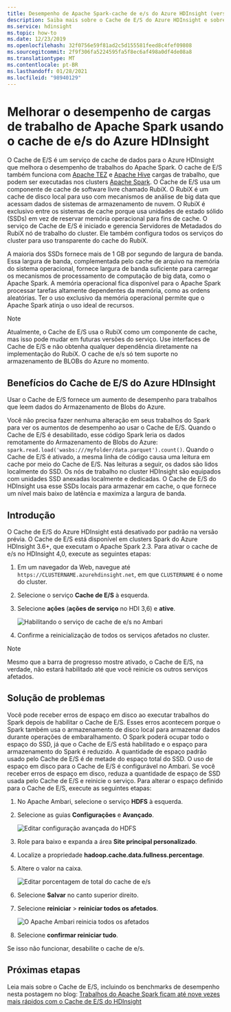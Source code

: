 ```yaml
---
title: Desempenho de Apache Spark-cache de e/s do Azure HDInsight (versão prévia)
description: Saiba mais sobre o Cache de E/S do Azure HDInsight e sobre como usá-lo para melhorar o desempenho do Apache Spark.
ms.service: hdinsight
ms.topic: how-to
ms.date: 12/23/2019
ms.openlocfilehash: 32f0756e59f81ad2c5d155581feed8c4fef09808
ms.sourcegitcommit: 2f9f306fa5224595fa5f8ec6af498a0df4de08a8
ms.translationtype: MT
ms.contentlocale: pt-BR
ms.lasthandoff: 01/28/2021
ms.locfileid: "98940129"
---
```

# <a name="improve-performance-of-apache-spark-workloads-using-azure-hdinsight-io-cache"></a>Melhorar o desempenho de cargas de trabalho de Apache Spark usando o cache de e/s do Azure HDInsight

O Cache de E/S é um serviço de cache de dados para o Azure HDInsight que melhora o desempenho de trabalhos do Apache Spark. O cache de E/S também funciona com [Apache TEZ](https://tez.apache.org/) e [Apache Hive](https://hive.apache.org/) cargas de trabalho, que podem ser executadas nos clusters [Apache Spark](https://spark.apache.org/). O Cache de E/S usa um componente de cache de software livre chamado RubiX. O RubiX é um cache de disco local para uso com mecanismos de análise de big data que acessam dados de sistemas de armazenamento de nuvem. O RubiX é exclusivo entre os sistemas de cache porque usa unidades de estado sólido (SSDs) em vez de reservar memória operacional para fins de cache. O serviço de Cache de E/S é iniciado e gerencia Servidores de Metadados do RubiX nó de trabalho do cluster. Ele também configura todos os serviços do cluster para uso transparente do cache do RubiX.

A maioria dos SSDs fornece mais de 1 GB por segundo de largura de banda. Essa largura de banda, complementada pelo cache de arquivo na memória do sistema operacional, fornece largura de banda suficiente para carregar os mecanismos de processamento de computação de big data, como o Apache Spark. A memória operacional fica disponível para o Apache Spark processar tarefas altamente dependentes da memória, como as ordens aleatórias. Ter o uso exclusivo da memória operacional permite que o Apache Spark atinja o uso ideal de recursos.  

> [!Note]  
> Atualmente, o Cache de E/S usa o RubiX como um componente de cache, mas isso pode mudar em futuras versões do serviço. Use interfaces de Cache de E/S e não obtenha qualquer dependência diretamente na implementação do RubiX.
>O cache de e/s só tem suporte no armazenamento de BLOBs do Azure no momento.

## <a name="benefits-of-azure-hdinsight-io-cache"></a>Benefícios do Cache de E/S do Azure HDInsight

Usar o Cache de E/S fornece um aumento de desempenho para trabalhos que leem dados do Armazenamento de Blobs do Azure.

Você não precisa fazer nenhuma alteração em seus trabalhos do Spark para ver os aumentos de desempenho ao usar o Cache de E/S. Quando o Cache de E/S é desabilitado, esse código Spark leria os dados remotamente do Armazenamento de Blobs do Azure: `spark.read.load('wasbs:///myfolder/data.parquet').count()`. Quando o Cache de E/S é ativado, a mesma linha de código causa uma leitura em cache por meio do Cache de E/S. Nas leituras a seguir, os dados são lidos localmente do SSD. Os nós de trabalho no cluster HDInsight são equipados com unidades SSD anexadas localmente e dedicadas. O Cache de E/S do HDInsight usa esse SSDs locais para armazenar em cache, o que fornece um nível mais baixo de latência e maximiza a largura de banda.

## <a name="getting-started"></a>Introdução

O Cache de E/S do Azure HDInsight está desativado por padrão na versão prévia. O Cache de E/S está disponível em clusters Spark do Azure HDInsight 3.6+, que executam o Apache Spark 2.3.  Para ativar o cache de e/s no HDInsight 4,0, execute as seguintes etapas:

1. Em um navegador da Web, navegue até `https://CLUSTERNAME.azurehdinsight.net`, em que `CLUSTERNAME` é o nome do cluster.

1. Selecione o serviço **Cache de E/S** à esquerda.

1. Selecione **ações** (**ações de serviço** no HDI 3,6) e **ative**.

    ![Habilitando o serviço de cache de e/s no Ambari](./media/apache-spark-improve-performance-iocache/ambariui-enable-iocache.png "Habilitando o serviço de cache de e/s no Ambari")

1. Confirme a reinicialização de todos os serviços afetados no cluster.

> [!NOTE]  
> Mesmo que a barra de progresso mostre ativado, o Cache de E/S, na verdade, não estará habilitado até que você reinicie os outros serviços afetados.

## <a name="troubleshooting"></a>Solução de problemas
  
Você pode receber erros de espaço em disco ao executar trabalhos do Spark depois de habilitar o Cache de E/S. Esses erros acontecem porque o Spark também usa o armazenamento de disco local para armazenar dados durante operações de embaralhamento. O Spark poderá ocupar todo o espaço do SSD, já que o Cache de E/S está habilitado e o espaço para armazenamento do Spark é reduzido. A quantidade de espaço padrão usado pelo Cache de E/S é de metade do espaço total do SSD. O uso de espaço em disco para o Cache de E/S é configurável no Ambari. Se você receber erros de espaço em disco, reduza a quantidade de espaço de SSD usada pelo Cache de E/S e reinicie o serviço. Para alterar o espaço definido para o Cache de E/S, execute as seguintes etapas:

1. No Apache Ambari, selecione o serviço **HDFS** à esquerda.

1. Selecione as guias **Configurações** e **Avançado**.

    ![Editar configuração avançada do HDFS](./media/apache-spark-improve-performance-iocache/ambariui-hdfs-service-configs-advanced.png "Editar configuração avançada do HDFS")

1. Role para baixo e expanda a área **Site principal personalizado**.

1. Localize a propriedade **hadoop.cache.data.fullness.percentage**.

1. Altere o valor na caixa.

    ![Editar porcentagem de total do cache de e/s](./media/apache-spark-improve-performance-iocache/ambariui-cache-data-fullness-percentage-property.png "Editar porcentagem de total do cache de e/s")

1. Selecione **Salvar** no canto superior direito.

1. Selecione **reiniciar**  >  **reiniciar todos os afetados**.

    ![O Apache Ambari reinicia todos os afetados](./media/apache-spark-improve-performance-iocache/ambariui-restart-all-affected.png "Reiniciar todos os afetados")

1. Selecione **confirmar reiniciar tudo**.

Se isso não funcionar, desabilite o cache de e/s.

## <a name="next-steps"></a>Próximas etapas

Leia mais sobre o Cache de E/S, incluindo os benchmarks de desempenho nesta postagem no blog: [Trabalhos do Apache Spark ficam até nove vezes mais rápidos com o Cache de E/S do HDInsight](https://azure.microsoft.com/blog/apache-spark-speedup-with-hdinsight-io-cache/)
